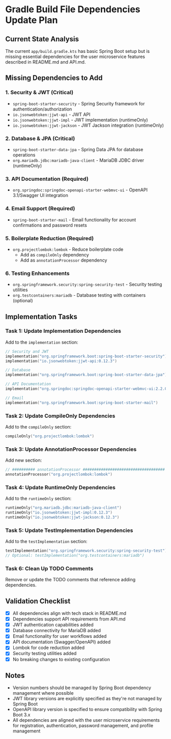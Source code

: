 # Gradle Build File Dependencies Update Plan

## Current State Analysis
The current `app/build.gradle.kts` has basic Spring Boot setup but is missing essential dependencies for the user microservice features described in README.md and API.md.

## Missing Dependencies to Add

### 1. Security & JWT (Critical)
- `spring-boot-starter-security` - Spring Security framework for authentication/authorization
- `io.jsonwebtoken:jjwt-api` - JWT API
- `io.jsonwebtoken:jjwt-impl` - JWT implementation (runtimeOnly)
- `io.jsonwebtoken:jjwt-jackson` - JWT Jackson integration (runtimeOnly)

### 2. Database & JPA (Critical)
- `spring-boot-starter-data-jpa` - Spring Data JPA for database operations
- `org.mariadb.jdbc:mariadb-java-client` - MariaDB JDBC driver (runtimeOnly)

### 3. API Documentation (Required)
- `org.springdoc:springdoc-openapi-starter-webmvc-ui` - OpenAPI 3.1/Swagger UI integration

### 4. Email Support (Required)
- `spring-boot-starter-mail` - Email functionality for account confirmations and password resets

### 5. Boilerplate Reduction (Required)
- `org.projectlombok:lombok` - Reduce boilerplate code
  - Add as `compileOnly` dependency
  - Add as `annotationProcessor` dependency

### 6. Testing Enhancements
- `org.springframework.security:spring-security-test` - Security testing utilities
- `org.testcontainers:mariadb` - Database testing with containers (optional)

## Implementation Tasks

### Task 1: Update Implementation Dependencies
Add to the `implementation` section:
```kotlin
// Security and JWT
implementation("org.springframework.boot:spring-boot-starter-security")
implementation("io.jsonwebtoken:jjwt-api:0.12.3")

// Database
implementation("org.springframework.boot:spring-boot-starter-data-jpa")

// API Documentation
implementation("org.springdoc:springdoc-openapi-starter-webmvc-ui:2.2.0")

// Email
implementation("org.springframework.boot:spring-boot-starter-mail")
```

### Task 2: Update CompileOnly Dependencies
Add to the `compileOnly` section:
```kotlin
compileOnly("org.projectlombok:lombok")
```

### Task 3: Update AnnotationProcessor Dependencies
Add new section:
```kotlin
// ########## annotationProcessor ####################################
annotationProcessor("org.projectlombok:lombok")
```

### Task 4: Update RuntimeOnly Dependencies
Add to the `runtimeOnly` section:
```kotlin
runtimeOnly("org.mariadb.jdbc:mariadb-java-client")
runtimeOnly("io.jsonwebtoken:jjwt-impl:0.12.3")
runtimeOnly("io.jsonwebtoken:jjwt-jackson:0.12.3")
```

### Task 5: Update TestImplementation Dependencies
Add to the `testImplementation` section:
```kotlin
testImplementation("org.springframework.security:spring-security-test")
// Optional: testImplementation("org.testcontainers:mariadb")
```

### Task 6: Clean Up TODO Comments
Remove or update the TODO comments that reference adding dependencies.

## Validation Checklist
- [X] All dependencies align with tech stack in README.md
- [X] Dependencies support API requirements from API.md
- [X] JWT authentication capabilities added
- [X] Database connectivity for MariaDB added
- [X] Email functionality for user workflows added
- [X] API documentation (Swagger/OpenAPI) added
- [X] Lombok for code reduction added
- [X] Security testing utilities added
- [X] No breaking changes to existing configuration

## Notes
- Version numbers should be managed by Spring Boot dependency management where possible
- JWT library versions are explicitly specified as they're not managed by Spring Boot
- OpenAPI library version is specified to ensure compatibility with Spring Boot 3.x
- All dependencies are aligned with the user microservice requirements for registration, authentication, password management, and profile management